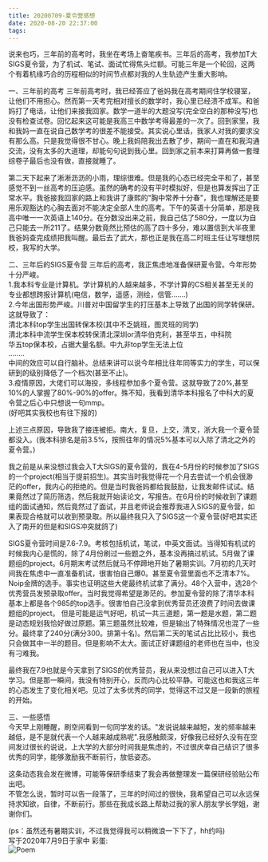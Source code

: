 ```yaml
---
title: 20200709-夏令营感想
date: 2020-08-20 22:37:00
tags:
---
```

说来也巧，三年前的高考时，我坐在考场上奋笔疾书。三年后的高考，我参加T大SIGS夏令营，为了机试、笔试、面试忙得焦头烂额。可能三年是一个轮回，这两个有着机缘巧合的历程相似的时间节点都对我的人生轨迹产生重大影响。  
<!---more---> 
一、三年前的高考
三年前高考时，我已经答应了爸妈我在高考期间住学校寝室，让他们不用担心。然而第一天考完相对擅长的数学时，我心里已经溃不成军。和爸妈打了电话，让他们来接我回家。数学一道半的大题没写(完全空白的那种没写)也没有检查试卷。回忆起来这可能是我高三中数学考得最差的一次了。回到家里，我和我妈一直在说自己数学考的很差不能接受。其实说心里话，我家人对我的要求没有那么高。只是我觉得很不甘心。晚上我妈陪我出去散了步，期间一直在和我沟通交流，没有太多的大道理，却能句句说到我心里。回到家之前本来打算再做一套理综卷子最后也没有做，直接就睡了。  

第二天下起来了淅淅沥沥的小雨，理综很难。但是我的心态已经完全平和了，甚至感觉不到一丝高考的压迫感。虽然的确考的没有平时模拟好，但是也算发挥出了正常水平。我爸接我回家的路上和我讲了康熙的"胸中常养十分春"，我也理解还是要用乐观豁达的心胸去面对不能决定全部人生的高考。下午的英语十分简单，那是我高中唯一一次英语上140分。在分数没出来之前，我自己估了580分，一度以为自己只能去一所211了。结果分数竟然比预估的高了四十多分，难以置信到大半夜里我爸妈查完成绩把我叫醒。最后去了武大，那也正是我在高二时班主任让写理想院校，我写的大学。  

二、三年后的SIGS夏令营
三年后的高考，我正焦虑地准备保研夏令营。今年形势十分严峻。  
1.我本科专业是计算机。学计算机的人越来越多，不学计算的CS相关甚至无关的专业都想跨报计算机(电信，数学，遥感，测绘，信管.......)  
2.今年出国形势严峻。川普对中国留学生的打压基本上导致了出国的同学转保研。这就导致了：  
清北本科top学生出国转保本校(其中不乏姚班，图灵班的同学)  
清北本科中流学生保本校转保清北深圳or清华伯克利，甚至华五，中科院  
华五top保本校，占据大量名额。中九非top学生无法上位  
........  
中间的效应可以自行脑补。总结来讲可以说今年相比往年同等实力的学生，可以保研到的级别降低了一个档次(甚至不止)。  
3.疫情原因，大佬们可以海投，多线程参加多个夏令营。这就导致了20%,甚至10%的人掌握了80%-90%的offer。殊不知，我看到清华本科报名了中科大的夏令营之后心中只想说一句mmp。  
(好吧其实我校也有往下报的)  

上述三点原因，导致我了接连被拒。南大，复旦，上交，清叉，浙大我一个夏令营都没入。(我本科排名是前3.5%，按照往年的情况5%基本可以入除了清北之外的夏令营。)  

我之前是从来没想过我会入T大SIGS的夏令营的，我在4-5月份的时候参加了SIGS的一个project(相当于提前招生)。其实当时我觉得花一个月去尝试一个机会很渺茫的offer，我内心的拒绝的。但是当时我爸妈都给我鼓励，让我发邮件试试。结果竟然过了简历筛选，然后我就开始读论文，写报告。在6月份的时候收到了课题组的面试通知，然后竟然过了面试，并且老师说会推荐我进入SIGS的夏令营，如果表现合格就可以收到预录取。所以最终我只入了SIGS这一个夏令营(好吧其实还入了南开的但是和SIGS冲突就鸽了)  

SIGS夏令营时间是7.6-7.9。考核包括机试，笔试，中英文面试。当得知有机试的时候我内心是慌的，除了4月份刷过一些题之外，基本没再搞过机试。5月做了课题组的project。6月期末考试然后就马不停蹄地开始了暑期实训。7月初的几天时间我在焦虑中一直准备机试，很害怕自己爆0。甚至夏令营里面也不乏清本7%。Noip金牌的选手。事实也证明这些大佬最终机试拿了满分。48个入营中，选28个优秀营员发预录取offer。当时我觉得希望是渺茫的。参加夏令营的除了清华本科基本上都是各个985的top选手。很害怕自己没拿到优秀营员还浪费了时间去做课题组的project。 但是可能是运气好吧，机试一共三道题，第一题是水题，第二题是动态规划我恰好做过原题。第三题虽然比较难，但是输出了特殊情况也混了一些分。最终拿了240分(满分300。排第十名)。然后第二天的笔试占比比较小，我也只会做其中一半的题目。但是影响不太大。面试正好课题组的老师也在当中，也没有刁难我。  

最终我在7.9也就是今天拿到了SIGS的优秀营员，我从来没想过自己可以进入T大学习。但是那一瞬间，我没有特别开心，反而内心比较平静。可能这也和我这三年的心态发生了变化相关吧。见过了太多优秀的同学，觉得这不过又是一段新的旅程的开始。  

三、一些感悟  
今天早上刚睡醒，刷空间看到一句同学发的话。"发说说越来越短，发的频率越来越低，是不是就代表一个人越来越成熟呢".我感触颇深，好像我已经好久没有在空间发过很长的说说，上大学的大部分时间我是焦虑的，不过很庆幸自己结识了很多优秀的同学，能够激励我不断前行，放低姿态。  

这条动态我会发在微博，可能等保研季结束了我会再做整理发一篇保研经验贴公布出吧。  
不管怎么说，暂时可以告一段落了，三年的时间过的很快，我希望自己可以永远保持求知欲，自律，不断前行。那些在我成长路上帮助过我的家人朋友学长学姐，谢谢你们。  

(ps：虽然还有暑期实训，不过我觉得我可以稍微浪一下下了，hh约吗)  
写于2020年7月9日于家中
彩蛋:  
![Poem](诗.png)